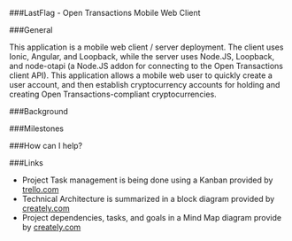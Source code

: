 ###LastFlag - Open Transactions Mobile Web Client

###General

This application is a mobile web client / server deployment.  The client uses Ionic, Angular, and Loopback, while the server uses Node.JS, Loopback, and node-otapi (a Node.JS addon for connecting to the Open Transactions client API).  This application allows a mobile web user to quickly create a user account, and then establish cryptocurrency accounts for holding and creating Open Transactions-compliant cryptocurrencies.

###Background


###Milestones


###How can I help?


###Links

+ Project Task management is being done using a Kanban provided by [trello.com]( "Trello")
+ Technical Architecture is summarized in a block diagram provided by [creately.com]( "Creately")
+ Project dependencies, tasks, and goals in a Mind Map diagram provide by [creately.com]( "Creately")
